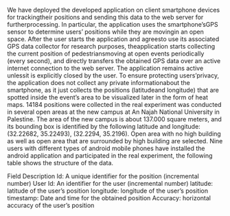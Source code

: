 We have deployed the developed application on client smartphone devices for trackingtheir positions and sending this data to the web server for furtherprocessing. In particular, the application uses the smartphone’sGPS sensor to determine users’ positions while they are movingin an open space. After the user starts the application and agreesto use its associated GPS data collector for research purposes, theapplication starts collecting the current position of pedestriansmoving at open events periodically (every second), and directly transfers the obtained GPS data over an active internet connection to the web server. The application remains active unlessit is explicitly closed by the user. To ensure protecting users’privacy, the application does not collect any private informationabout the smartphone, as it just collects the positions (latitudeand longitude) that are spotted inside the event’s area to be visualized later in the form of heat maps. 14184 positions were collected in the real experiment was conducted in several open areas at the new campus at An Najah National University in Palestine. The area of the new campus is about 137.000 square meters, and its bounding box is identified by the following latitude and longitude: (32.22682, 35.22493), (32.2294, 35.2196). Open area with no high building as well as open area that are surrounded by high building are selected. Nine users with different types of android mobile phones have installed the android application and participated in the real experiment, the following table shows the structure of the data.

Field	Description
Id:	A unique identifier for the position (incremental number)
User Id:	An identifier for the user (incremental number)
latitude:	latitude of the user’s position
longitude:	longitude of the user’s position
timestamp:	Date and time for the obtained position
Accuracy:	horizontal accuracy of the user’s position
